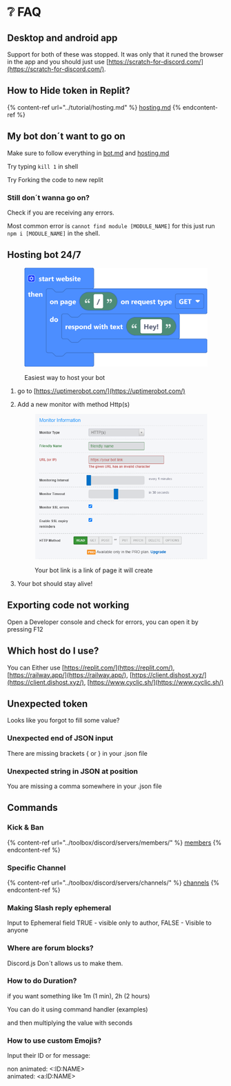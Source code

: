 # ❔ FAQ

## Desktop and android app

Support for both of these was stopped. It was only that it runed the browser in the app and you should just use [https://scratch-for-discord.com/](https://scratch-for-discord.com/).

## How to Hide token in Replit?

{% content-ref url="../tutorial/hosting.md" %}
[hosting.md](../tutorial/hosting.md)
{% endcontent-ref %}

## My bot don´t want to go on

Make sure to follow everything in [bot.md](../tutorial/bot.md "mention") and [hosting.md](../tutorial/hosting.md "mention")

Try typing `kill 1` in shell

Try Forking the code to new replit

### Still don´t wanna go on?

Check if you are receiving any errors.

Most common error is `cannot find module [MODULE_NAME]` for this just run `npm i [MODULE_NAME]` in the shell.

## Hosting bot 24/7

<figure><img src="../.gitbook/assets/screenshot (95).png" alt=""><figcaption><p>Easiest way to host your bot</p></figcaption></figure>

1. go to [https://uptimerobot.com/](https://uptimerobot.com/)
2.  Add a new monitor with method Http(s)

    <figure><img src="../.gitbook/assets/image (1).png" alt=""><figcaption><p>Your bot link is a link of page it will create</p></figcaption></figure>
3. Your bot should stay alive!

## Exporting code not working

Open a Developer console and check for errors, you can open it by pressing F12

## Which host do I use?

You can Either use [https://replit.com/](https://replit.com/), [https://railway.app/](https://railway.app/), [https://client.dishost.xyz/](https://client.dishost.xyz/), [https://www.cyclic.sh/](https://www.cyclic.sh/)

## Unexpected token

Looks like you forgot to fill some value?

### Unexpected end of JSON input

There are missing brackets { or } in your .json file

### Unexpected string in JSON at position

You are missing a comma somewhere in your .json file

## Commands

### Kick & Ban

{% content-ref url="../toolbox/discord/servers/members/" %}
[members](../toolbox/discord/servers/members/)
{% endcontent-ref %}

### Specific Channel

{% content-ref url="../toolbox/discord/servers/channels/" %}
[channels](../toolbox/discord/servers/channels/)
{% endcontent-ref %}

### Making Slash reply ephemeral

Input to Ephemeral field TRUE - visible only to author, FALSE - Visible to anyone

### Where are forum blocks?

Discord.js Don´t allows us to make them.

### How to do Duration?

if you want something like 1m (1 min), 2h (2 hours)

You can do it using command handler (examples)

and then multiplying the value with seconds

### How to use custom Emojis?

Input their ID or for message:

non animated: <:ID:NAME>\
animated: \<a:ID:NAME>
